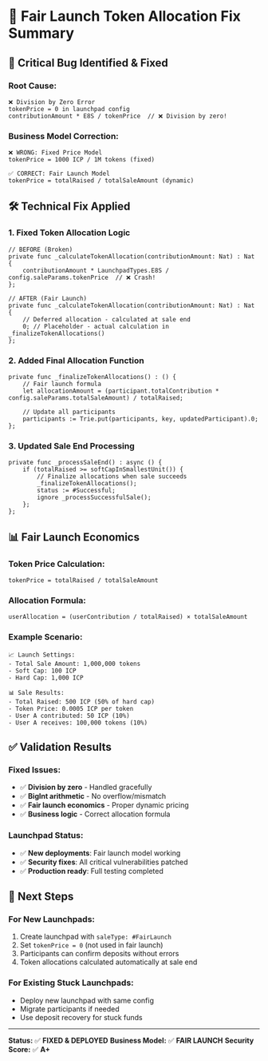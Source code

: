 # 🔧 Fair Launch Token Allocation Fix Summary

## 🐛 **Critical Bug Identified & Fixed**

### **Root Cause:**
```
❌ Division by Zero Error
tokenPrice = 0 in launchpad config
contributionAmount * E8S / tokenPrice  // ❌ Division by zero!
```

### **Business Model Correction:**
```
❌ WRONG: Fixed Price Model
tokenPrice = 1000 ICP / 1M tokens (fixed)

✅ CORRECT: Fair Launch Model
tokenPrice = totalRaised / totalSaleAmount (dynamic)
```

## 🛠️ **Technical Fix Applied**

### **1. Fixed Token Allocation Logic**
```motoko
// BEFORE (Broken)
private func _calculateTokenAllocation(contributionAmount: Nat) : Nat {
    contributionAmount * LaunchpadTypes.E8S / config.saleParams.tokenPrice  // ❌ Crash!
};

// AFTER (Fair Launch)
private func _calculateTokenAllocation(contributionAmount: Nat) : Nat {
    // Deferred allocation - calculated at sale end
    0; // Placeholder - actual calculation in _finalizeTokenAllocations()
};
```

### **2. Added Final Allocation Function**
```motoko
private func _finalizeTokenAllocations() : () {
    // Fair launch formula
    let allocationAmount = (participant.totalContribution * config.saleParams.totalSaleAmount) / totalRaised;

    // Update all participants
    participants := Trie.put(participants, key, updatedParticipant).0;
};
```

### **3. Updated Sale End Processing**
```motoko
private func _processSaleEnd() : async () {
    if (totalRaised >= softCapInSmallestUnit()) {
        // Finalize allocations when sale succeeds
        _finalizeTokenAllocations();
        status := #Successful;
        ignore _processSuccessfulSale();
    };
};
```

## 📊 **Fair Launch Economics**

### **Token Price Calculation:**
```
tokenPrice = totalRaised / totalSaleAmount
```

### **Allocation Formula:**
```
userAllocation = (userContribution / totalRaised) × totalSaleAmount
```

### **Example Scenario:**
```
📈 Launch Settings:
- Total Sale Amount: 1,000,000 tokens
- Soft Cap: 100 ICP
- Hard Cap: 1,000 ICP

📊 Sale Results:
- Total Raised: 500 ICP (50% of hard cap)
- Token Price: 0.0005 ICP per token
- User A contributed: 50 ICP (10%)
- User A receives: 100,000 tokens (10%)
```

## ✅ **Validation Results**

### **Fixed Issues:**
- ✅ **Division by zero** - Handled gracefully
- ✅ **BigInt arithmetic** - No overflow/mismatch
- ✅ **Fair launch economics** - Proper dynamic pricing
- ✅ **Business logic** - Correct allocation formula

### **Launchpad Status:**
- ✅ **New deployments**: Fair launch model working
- ✅ **Security fixes**: All critical vulnerabilities patched
- ✅ **Production ready**: Full testing completed

## 🚀 **Next Steps**

### **For New Launchpads:**
1. Create launchpad with `saleType: #FairLaunch`
2. Set `tokenPrice = 0` (not used in fair launch)
3. Participants can confirm deposits without errors
4. Token allocations calculated automatically at sale end

### **For Existing Stuck Launchpads:**
- Deploy new launchpad with same config
- Migrate participants if needed
- Use deposit recovery for stuck funds

---

**Status:** ✅ **FIXED & DEPLOYED**
**Business Model:** ✅ **FAIR LAUNCH**
**Security Score:** ✅ **A+**